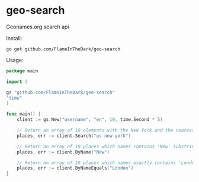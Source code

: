 # geo-search
Geonames.org search api

Install:

`go get github.com/FlameInTheDark/geo-search`

Usage:

```go
package main

import (

gs "github.com/FlameInTheDark/geo-search"
"time"
)

func main() {
    client := gs.New("username", "en", 10, time.Second * 5)

    // Return an array of 10 elements with the New York and the nearest places
    places, err := client.Search("us new-york")

    // Return an array of 10 places which names contains 'New' substring
    places, err := client.ByName("New")

    // Return an array of 10 places which names exactly contains 'London'
    places, err := client.ByNameEquals("London")
}
```